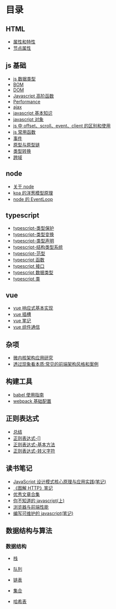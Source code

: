 <!-- @format -->

# 目录

## HTML

- [属性和特性](./HTML/属性和特性.md)
- [节点属性](./HTML/节点属性.md)

## js 基础

- [js 数据类型](./js基础/js数据类型.md)
- [BOM](./js基础/BOM.md)
- [DOM](./js基础/DOM.md)
- [Javascript 高阶函数](./js基础/Javascript高阶函数.md)
- [Performance](./js基础/Performance.md)
- [ajax](./js基础/ajax.md)
- [javascript 基本知识](./js基础/javascript基本知识.md)
- [javascript 对象](./js基础/javascript对象.md)
- [js 中 offset、scroll、event、client 的区别和使用](./js基础/js中offset、scroll、event、client的区别和使用.md)
- [js 常用函数](./js基础/js常用函数.md)
- [事件](./js基础/事件.md)
- [原型与原型链](./js基础/原型与原型链.md)
- [类型转换](./js基础/类型转换.md)
- [跨域](./js基础/跨域.md)

## node

- [关于 node](./node/关于node.md)
- [koa 的洋葱模型原理](./node/koa的洋葱模型原理.md)
- [node 的 EventLoop](./node/node的EventLoop.md)

## typescript

- [typescript-类型保护](./typescript/typescript-类型保护.md)
- [typescript-类型变换](./typescript/typescript-类型变换.md)
- [typescript-类型声明](./typescript/typescript-类型声明.md)
- [typescript-结构类型系统](./typescript/typescript-结构类型系统.md)
- [typescript-范型](./typescript/typescript-范型.md)
- [typescript 函数](./typescript/typescript函数.md)
- [typescript 接口](./typescript/typescript接口.md)
- [typescript 数据类型](./typescript/typescript数据类型.md)
- [typescript 类](./typescript/typescript类.md)

## vue

- [vue 响应式基本实现](./vue/vue响应式基本实现.md)
- [vue 插槽](./vue/vue插槽.md)
- [vue 笔记](./vue/vue笔记.md)
- [vue 组件通信](./vue/vue组件通信.md)

## 杂项

- [微内核架构应用研究](./杂项/微内核架构应用研究.md)
- [透过现象看本质:常见的前端架构风格和案例](./杂项/透过现象看本质:常见的前端架构风格和案例.md)

## 构建工具

- [babel 使用指南](./构建工具/babel使用指南.md)
- [webpack 基础配置](./构建工具/webpack基础配置.md)

## 正则表达式

- [总结](./正则表达式/总结.md)
- [正则表达式-[]](./正则表达式/正则表达式-[].md)
- [正则表达式-基本方法](./正则表达式/正则表达式-基本方法.md)
- [正则表达式-转义字符](./正则表达式/正则表达式-转义字符.md)

## 读书笔记

- [JavaScript 设计模式核⼼原理与应⽤实践(笔记)](<./读书笔记/JavaScript设计模式核⼼原理与应⽤实践(笔记).md>)
- [《图解 HTTP》笔记](./读书笔记/《图解HTTP》笔记.md)
- [优秀文章合集](./读书笔记/优秀文章合集.md)
- [你不知道的 javascript(上)](<./读书笔记/你不知道的javascript(上).md>)
- [浏览器与前端性能](./读书笔记/浏览器与前端性能.md)
- [编写可维护的 javascript(笔记)](<./读书笔记/编写可维护的javascript(笔记).md>)

## 数据结构与算法

### 数据结构

- [栈](./数据结构与算法/栈/1.栈结构.md)

- [队列](./数据结构与算法/队列/认识队列.md)

- [链表](./数据结构与算法/链表/链表结构.md)

- [集合](./数据结构与算法/集合/集合结构.md)

- [哈希表](./数据结构与算法/哈希表/认识哈希表.md)
